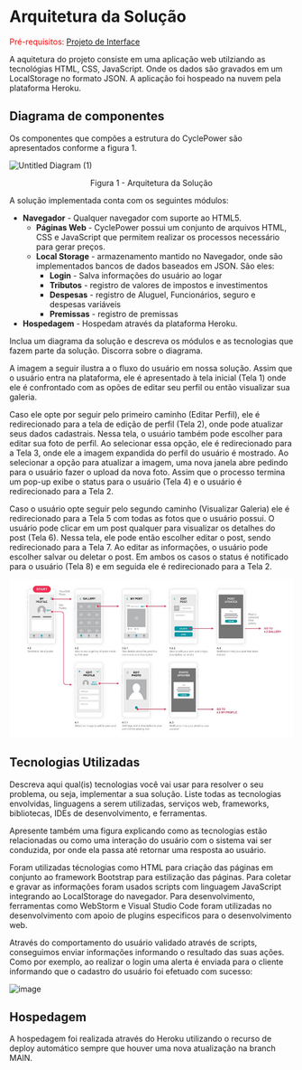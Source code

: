 # Arquitetura da Solução

<span style="color:red">Pré-requisitos: <a href="3-Projeto de Interface.md"> Projeto de Interface</a></span>

A aquitetura do projeto consiste em uma aplicação web utilziando as tecnológias HTML, CSS, JavaScript. Onde os dados são gravados em um LocalStorage no formato JSON. A aplicação foi hospeado na nuvem pela plataforma Heroku.

## Diagrama de componentes

Os componentes que compões a estrutura do CyclePower são apresentados conforme a figura 1.

![Untitled Diagram (1)](https://user-images.githubusercontent.com/20197817/124372055-4229bc00-dc5e-11eb-9d82-f1b3707523b4.png)


<center>Figura 1 - Arquitetura da Solução</center>

A solução implementada conta com os seguintes módulos:
- **Navegador** - Qualquer navegador com suporte ao HTML5.
  - **Páginas Web** - CyclePower possui um conjunto de arquivos HTML, CSS e JavaScript que permitem realizar os processos necessário para gerar preços.
   - **Local Storage** - armazenamento mantido no Navegador, onde são implementados bancos de dados baseados em JSON. São eles: 
     - **Login** - Salva informações do usuário ao logar
     - **Tributos** - registro de valores de impostos e investimentos
     - **Despesas** - registro de Aluguel, Funcionários, seguro e despesas variáveis
     - **Premissas** - registro de premissas
 - **Hospedagem** - Hospedam através da plataforma Heroku.

Inclua um diagrama da solução e descreva os módulos e as tecnologias que fazem parte da solução. Discorra sobre o diagrama.

A imagem a seguir ilustra a o fluxo do usuário em nossa solução. Assim
que o usuário entra na plataforma, ele é apresentado à tela inicial
(Tela 1) onde ele é confrontado com as opões de editar seu perfil ou
então visualizar sua galeria.

Caso ele opte por seguir pelo primeiro caminho (Editar Perfil), ele é
redirecionado para a tela de edição de perfil (Tela 2), onde pode
atualizar seus dados cadastrais. Nessa tela, o usuário também pode
escolher para editar sua foto de perfil. Ao selecionar essa opção, ele é
redirecionado para a Tela 3, onde ele a imagem expandida do perfil do
usuário é mostrado. Ao selecionar a opção para atualizar a imagem, uma
nova janela abre pedindo para o usuário fazer o upload da nova foto.
Assim que o processo termina um pop-up exibe o status para o usuário
(Tela 4) e o usuário é redirecionado para a Tela 2.

Caso o usuário opte seguir pelo segundo caminho (Visualizar Galeria) ele
é redirecionado para a Tela 5 com todas as fotos que o usuário possui. O
usuário pode clicar em um post qualquer para visualizar os detalhes do
post (Tela 6). Nessa tela, ele pode então escolher editar o post, sendo
redirecionado para a Tela 7. Ao editar as informações, o usuário pode
escolher salvar ou deletar o post. Em ambos os casos o status é
notificado para o usuário (Tela 8) e em seguida ele é redirecionado
para a Tela 2.

![Exemplo de UserFlow](img/userflow.jpg)


## Tecnologias Utilizadas

Descreva aqui qual(is) tecnologias você vai usar para resolver o seu problema, ou seja, implementar a sua solução. Liste todas as tecnologias envolvidas, linguagens a serem utilizadas, serviços web, frameworks, bibliotecas, IDEs de desenvolvimento, e ferramentas.

Apresente também uma figura explicando como as tecnologias estão relacionadas ou como uma interação do usuário com o sistema vai ser conduzida, por onde ela passa até retornar uma resposta ao usuário.

Foram utilizadas técnologias como HTML para criação das páginas em conjunto ao framework Bootstrap para estilização das páginas. Para coletar e gravar as informações foram usados scripts com linguagem JavaScript integrando ao LocalStorage do navegador. Para desenvolvimento, ferramentas como WebStorm e Visual Studio Code foram utilizadas no desenvolvimento com apoio de plugins especificos para o desenvolvimento web.

Através do comportamento do usuário validado através de scripts, conseguimos enviar informações informando o resultado das suas ações. Como por exemplo, ao realizar o login uma alerta é enviada para o cliente informando que o cadastro do usuário foi efetuado com sucesso:

![image](https://user-images.githubusercontent.com/20197817/124372139-ee6ba280-dc5e-11eb-8ea2-64a4570bdf9b.png)



## Hospedagem

A hospedagem foi realizada através do Heroku utilizando o recurso de deploy automático sempre que houver uma nova atualização na branch MAIN.
